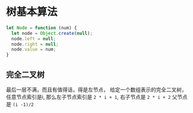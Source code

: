 # 树基本算法
```javascript
let Node = function (num) {
  let node = Object.create(null);
  node.left = null;
  node.right = null;
  node.value = num;
}
```

## 完全二叉树
最后一层不满，而且有值得话，得是左节点，
给定一个数组表示的完全二叉树，
任意节点索引是i,
那么左子节点索引是 `2 * i + 1`, 右子节点是 `2 * i + 2` 
父节点是 `(i -1)/2`



